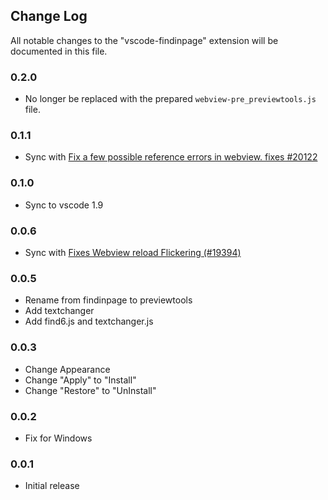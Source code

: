 ## Change Log
All notable changes to the "vscode-findinpage" extension will be documented in this file.

### 0.2.0 

- No longer be replaced with the prepared `webview-pre_previewtools.js` file.

### 0.1.1

- Sync with [Fix a few possible reference errors in webview. fixes #20122](https://github.com/Microsoft/vscode/commit/4e745c2a747eaffa379417f23c2f8bf86c51d278)

### 0.1.0

- Sync to vscode 1.9

### 0.0.6 

- Sync with [Fixes Webview reload Flickering (#19394)](https://github.com/Microsoft/vscode/commit/6fe2bae3b5b86daf97bb923386a0c960d703f64c)

### 0.0.5 

- Rename from findinpage to previewtools
- Add textchanger
- Add find6.js and textchanger.js

### 0.0.3

- Change Appearance
- Change "Apply" to "Install"
- Change "Restore" to "UnInstall"

### 0.0.2

- Fix for Windows

### 0.0.1

- Initial release

